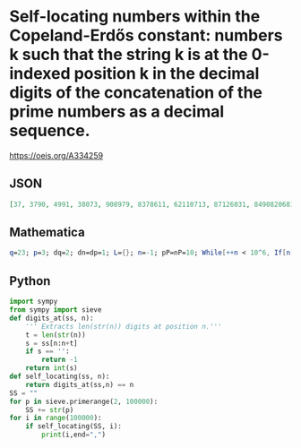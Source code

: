 # Self\-locating numbers within the Copeland\-Erdős constant: numbers k such that the string k is at the 0\-indexed position k in the decimal digits of the concatenation of the prime numbers as a decimal sequence\.
https://oeis.org/A334259
## JSON
```JSON
[37, 3790, 4991, 38073, 908979, 8378611, 62110713, 87126031, 8490820681, 9514920697, 24717215429, 784191725098, 836390891918]
```
## Mathematica
```Mathematica
q=23; p=3; dq=2; dn=dp=1; L={}; n=-1; pP=nP=10; While[++n < 10^6, If[n == nP, nP *= 10; dn++]; While[ q<n, p = NextPrime[p]; If[p > pP, pP *= 10; dp++]; q = q pP + p; dq += dp]; If[n == Floor[ q/10^(dq - dn)], Print@ AppendTo[L, n]]; q = Mod[q, 10^(--dq)]]; L (* _Giovanni Resta_, Apr 21 2020 *)
```
## Python
```Python
import sympy
from sympy import sieve
def digits_at(ss, n):
    ''' Extracts len(str(n)) digits at position n.'''
    t = len(str(n))
    s = ss[n:n+t]
    if s == '':
        return -1
    return int(s)
def self_locating(ss, n):
    return digits_at(ss,n) == n
SS = ""
for p in sieve.primerange(2, 100000):
    SS += str(p)
for i in range(100000):
    if self_locating(SS, i):
        print(i,end=",")
```
